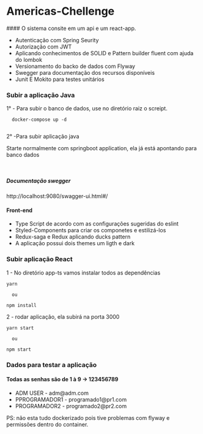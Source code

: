 <h1> Americas-Chellenge </h1>
#### O sistema consite em um api e um react-app.

<ul>
  <li>Autenticação com Spring Seurity </li>
  <li>Autorização com JWT </li>
  <li>Aplicando conhecimentos de SOLID e Pattern builder fluent  com ajuda do lombok </li>
   <li>Versionamento do backo de dados com Flyway </li>
   <li>Swegger para documentação dos recursos disponíveis </li>
  <li>Junit E Mokito para testes unitários </li>
</ul>

### Subir a aplicação Java </br>

<p>1° - Para subir o banco de dados, use no diretório raiz o screipt. </p>


``````
  docker-compose up -d
  

``````

2° -Para subir aplicação java </br>
 <p> Starte normalmente com springboot application, ela já está apontando para banco dados </br>
</p></br>

<h5> Documentação swegger </h5>
<p>http://localhost:9080/swagger-ui.html#/</p>
  
<h4> Front-end </h4>
 
 <ul>
  <li>Type Script de acordo com as configurações sugeridas do eslint </li>
  <li>Styled-Components para criar os componetes e estilizá-los</li>
  <li>Redux-saga e Redux aplicando ducks pattern </li>
  <li>A aplicação possui dois themes um ligth e dark </li>
</ul>



### Subir aplicação React </br>


1 - No diretório app-ts vamos instalar todos as dependências

``````
yarn 

  ou 
  
npm install
``````

2 - rodar aplicação, ela subirá na porta 3000
``````
yarn start 

  ou 

npm start
``````


<h3> Dados para testar a aplicação </h3>

<h4> Todas as senhas são de 1 à 9 -> 123456789 </h4>
 
 <ul>
  <li> ADM USER - adm@adm.com </li>
  <li>PPROGRAMADOR1 - programado1@pr1.com</li>
  <li>PROGRAMADOR2 - programado2@pr2.com </li>
</ul>


  PS: não esta tudo dockerizado pois tive problemas com flyway e permissões dentro do container. </br>
